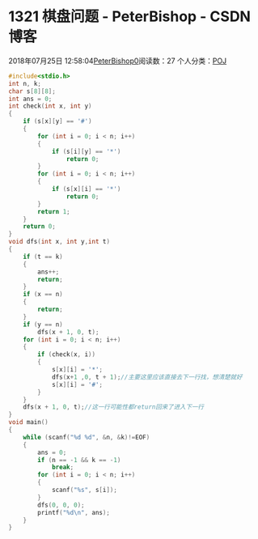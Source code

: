 # 1321 棋盘问题 - PeterBishop - CSDN博客





2018年07月25日 12:58:04[PeterBishop0](https://me.csdn.net/qq_40061421)阅读数：27
个人分类：[POJ](https://blog.csdn.net/qq_40061421/article/category/7589386)









```cpp
#include<stdio.h>
int n, k;
char s[8][8];
int ans = 0;
int check(int x, int y)
{
	if (s[x][y] == '#')
	{
		for (int i = 0; i < n; i++)
		{
			if (s[i][y] == '*')
				return 0;
		}
		for (int i = 0; i < n; i++)
		{
			if (s[x][i] == '*')
				return 0;
		}
		return 1;
	}
	return 0;
}
void dfs(int x, int y,int t)
{
	if (t == k)
	{
		ans++;
		return;
	}
	if (x == n)
	{
		return;
	}
	if (y == n)
		dfs(x + 1, 0, t);
	for (int i = 0; i < n; i++)
	{
		if (check(x, i))
		{
			s[x][i] = '*';
			dfs(x+1 ,0, t + 1);//主要这里应该直接去下一行找，想清楚就好
			s[x][i] = '#';
		}
	}
	dfs(x + 1, 0, t);//这一行可能性都return回来了进入下一行
}
void main()
{
	while (scanf("%d %d", &n, &k)!=EOF)
	{
		ans = 0;
		if (n == -1 && k == -1)
			break;
		for (int i = 0; i < n; i++)
		{
			scanf("%s", s[i]);
		}
		dfs(0, 0, 0);
		printf("%d\n", ans);
	}
}
```





